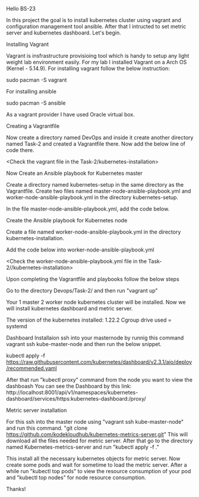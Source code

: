 
Hello BS-23

In this project the goal is to install kubernetes cluster using vagrant and configuration management tool ansible. After that I intructed to set metric server and kubernetes dashboard. Let's begin.

Installing Vagrant

Vagrant is insfrastructure provisioing tool which is handy to setup any light weight lab environment easily. For my lab I installed Vagrant on a Arch OS (Kernel - 5.14.9). For installing vagrant follow the below instruction:

sudo pacman -S vagrant

For installing ansible

sudo pacman -S ansible

As a vagrant provider I have used Oracle virtual box.

Creating a Vagrantfile

Now create a directory named DevOps and inside it create another directory named Task-2 and created a Vagrantfile there. Now add the below line of code there.

<Check the vagrant file in the Task-2/kubernetes-installation>

Now Create an Ansible playbook for Kubernetes master

Create a directory named kubernetes-setup in the same directory as the Vagrantfile. Create two files named master-node-ansible-playbook.yml and worker-node-ansible-playbook.yml in the directory kubernetes-setup.

In the file master-node-ansible-playbook.yml, add the code below.

Create the Ansible playbook for Kubernetes node

Create a file named worker-node-ansible-playbook.yml in the directory kubernetes-installation.

Add the code below into worker-node-ansible-playbook.yml

<Check the worker-node-ansible-playbook.yml file in the Task-2//kubernetes-installation>

Upon completing the Vagrantfile and playbooks follow the below steps

Go to the directory Devops/Task-2/ and then run "vagrant up"

Your 1 master 2 worker node kubernetes cluster will be installed. Now we will install kubernetes dashboard and metric server.

The version of the kubernetes installed: 1.22.2 Cgroup drive used = systemd

Dashboard Installaion ssh into your masternode by runnig this command vagrant ssh kube-master-node and then run the below snippet.

kubectl apply -f https://raw.githubusercontent.com/kubernetes/dashboard/v2.3.1/aio/deploy/recommended.yaml

After that run "kubectl proxy" command from the node you want to view the dashboash You can see the Dashboard by this link: http://localhost:8001/api/v1/namespaces/kubernetes-dashboard/services/https:kubernetes-dashboard:/proxy/

Metric server installation

For this ssh into the master node using "vagrant ssh kube-master-node" and run this command. "git clone https://github.com/kodekloudhub/kubernetes-metrics-server.git" This will download all the files needed for metric server. After that go to the directory named Kubernetes-metrics-server and run "kubectl apply -f ."

This install all the necessary kubernetes objects for metric server. Now create some pods and wait for sometime to load the metric server. After a while run "kubectl top pods" to view the resource consumption of your pod and "kubectl top nodes" for node resource consumption.

Thanks!
